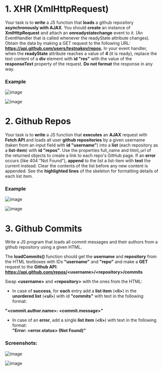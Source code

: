 # 1. XHR (XmlHttpRequest)

Your task is to **write** a JS function that **loads** a github repository **asynchronously with AJAX**. You should **create** an instance of **XmlHttpRequest** and 
attach an **onreadystatechange** event to it. (An EventHandler that is called whenever the readyState attribute changes). Obtain the data by making a GET request to 
the following URL: **https://api.github.com/users/testnakov/repos.** In your event handler, when the **readyState** attribute reaches a value of **4** (it is ready), 
replace the text content of a **div** element with **id "res"** with the value of the **responseText** property of the request. **Do not format** the response in any way.

### Example

![image](https://user-images.githubusercontent.com/87463484/178144465-c1511920-c7bc-4a3d-ae30-97e10f67cb46.png)

![image](https://user-images.githubusercontent.com/87463484/178144467-236f2fd0-fe74-45e1-ad85-62fdc9cb7747.png)

# 2. Github Repos

Your task is to **write** a JS function that **executes** an **AJAX** request with **Fetch API** and loads all user **github repositories** by a given username 
(taken from an input field with **id "username"**) into a **list** (each repository as a **list-item**) with **id "repos"**. 
Use the properties full_name and html_url of the returned objects to create a link to each repo's GitHub page. If an **error** occurs (like 404 "Not Found"), 
**append** to the list a list-item with **text** the current instead. Clear the contents of the list before any new content is appended. 
See the **highlighted lines** of the skeleton for formatting details of each list item.

### Example

![image](https://user-images.githubusercontent.com/87463484/178144509-63b08566-aafc-4e1a-9dba-f4d0943c1354.png)

![image](https://user-images.githubusercontent.com/87463484/178144510-0b879fbd-8a3e-4e29-8256-19e38bb9503e.png)

# 3.	Github Commits

Write a JS program that loads all commit messages and their authors from a github repository using a given HTML.

The **loadCommits()** function should get the **username** and **repository** from the HTML textboxes with IDs **"username"** and 
**"repo"** and make a **GET** request to the **Github API**:\
**https://api.github.com/repos/<username\>/\<repository>/commits**

Swap **\<username>** and **\<repository>** with the ones from the HTML:

- In case of **success**, for **each** entry add a **list item** (**\<li>**) in the **unordered list** (**\<ul>**) with id **"commits"** with text in the following format:

**"\<commit.author.name>: \<commit.message>"**

- In case of an **error**, add a single **list item** (**\<li>**) with text in the following format:\
**"Error: \<error.status> (Not Found)"**

### Screenshots:

![image](https://user-images.githubusercontent.com/87463484/178144628-3e68895d-cfb3-4b31-a997-40cfa23ceda2.png)

![image](https://user-images.githubusercontent.com/87463484/178144632-13bd5d43-407e-4330-ad6e-08bc2b8e5724.png)
